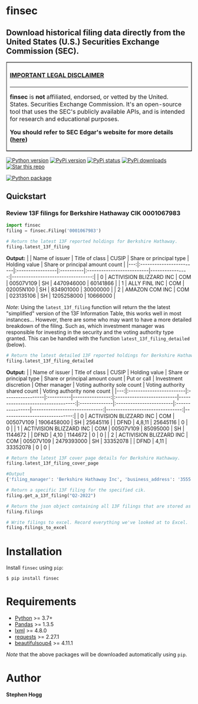 # finsec

## Download historical filing data directly from the United States (U.S.) Securities Exchange Commission (SEC).

<table border=1 cellpadding=10><tr><td>

#### <ins>**IMPORTANT LEGAL DISCLAIMER**</ins>
-----
**finsec** is **not** affiliated, endorsed, or vetted by the United. States. Securities Exchange Commission. It's an open-source tool that uses the SEC's publicly available APIs, and is intended for research and educational purposes.

**You should refer to SEC Edgar's website for more details ([here](https://www.sec.gov/os/accessing-edgar-data))**

</td></tr></table>

<a target="new" href="https://pypi.python.org/pypi/finsec"><img border=0 src="https://img.shields.io/badge/python-3.7+-blue.svg?style=flat" alt="Python version"></a>
<a target="new" href="https://pypi.python.org/pypi/finsec"><img border=0 src="https://img.shields.io/pypi/v/finsec.svg?maxAge=60%" alt="PyPi version"></a>
<a target="new" href="https://pypi.python.org/pypi/finsec"><img border=0 src="https://img.shields.io/pypi/status/finsec.svg?maxAge=60" alt="PyPi status"></a>
<a target="new" href="https://pypi.python.org/pypi/finsec"><img border=0 src="https://img.shields.io/pypi/dm/finsec.svg?maxAge=2592000&label=installs&color=%2327B1FF" alt="PyPi downloads"></a>
<a target="new" href="https://github.com/git-shogg/finsec"><img border=0 src="https://img.shields.io/github/stars/git-shogg/finsec.svg?style=social&label=Star&maxAge=60" alt="Star this repo"></a>
<!-- <a target="new" href="https://github.com/git-shogg/finsec/actions/workflows/ci/badge.svg"><img border=0 src="https://img.shields.io/badge/git-shogg/finsec/main.svg?maxAge=1" alt="Build status"></a> -->
[![Python package](https://github.com/git-shogg/finsec/actions/workflows/ci.yml/badge.svg)](https://github.com/git-shogg/finsec/actions/workflows/ci.yml)
<!-- ## Blogs
Check out these blog posts for detailed tutorials with code examples:
</br >- [Medium 1]().</br >
</br >- [Medium 2]().</br >
</br >- [Medium 3]().</br > -->

## Quickstart
### Review 13F filings for Berkshire Hathaway CIK **0001067983**

```python
import finsec
filing = finsec.Filing('0001067983')

# Return the latest 13F reported holdings for Berkshire Hathaway.
filing.latest_13f_filing
```
**Output:**
|    | Name of issuer          | Title of class   | CUSIP     | Share or principal type   |   Holding value |   Share or principal amount count |
|---:|:------------------------|:-----------------|:----------|:--------------------------|----------------:|----------------------------------:|
|  0 | ACTIVISION BLIZZARD INC | COM              | 00507V109 | SH                        |      4470946000 |                          60141866 |
|  1 | ALLY FINL INC           | COM              | 02005N100 | SH                        |       834901000 |                          30000000 |
|  2 | AMAZON COM INC          | COM              | 023135106 | SH                        |      1205258000 |                          10666000 |

*Note*: Using the `latest_13f_filing` function will return the the latest "simplified" version of the 13F Information Table, this works well in most instances... However, there are some who may want to have a more detailed breakdown of the filing. Such as, which investment manager was responsible for investing in the security and the voting authority type granted. This can be handled with the function `latest_13f_filing_detailed` (below).

```python
# Return the latest detailed 13F reported holdings for Berkshire Hathaway.
filing.latest_13f_filing_detailed
```
**Output:**
|    | Name of issuer          | Title of class   | CUSIP     |   Holding value | Share or principal type   |   Share or principal amount count | Put or call   | Investment discretion   | Other manager   |   Voting authority sole count |   Voting authority shared count |   Voting authority none count |
|---:|:------------------------|:-----------------|:----------|----------------:|:--------------------------|----------------------------------:|:--------------|:------------------------|:----------------|------------------------------:|--------------------------------:|------------------------------:|
|  0 | ACTIVISION BLIZZARD INC | COM              | 00507V109 |      1906458000 | SH                        |                          25645116 |               | DFND                    | 4,8,11          |                      25645116 |                               0 |                             0 |
|  1 | ACTIVISION BLIZZARD INC | COM              | 00507V109 |        85095000 | SH                        |                           1144672 |               | DFND                    | 4,10            |                       1144672 |                               0 |                             0 |
|  2 | ACTIVISION BLIZZARD INC | COM              | 00507V109 |      2479393000 | SH                        |                          33352078 |               | DFND                    | 4,11            |                      33352078 |                               0 |                             0 |

```python
# Return the latest 13F cover page details for Berkshire Hathaway.
filing.latest_13f_filing_cover_page

#Output
{'filing_manager': 'Berkshire Hathaway Inc', 'business_address': '3555 Farnam Street, Omaha, NE, 68131', 'submission_type': '13F-HR', 'period_of_report': '09-30-2022', 'signature_name': 'Marc D. Hamburg', 'signature_title': 'Senior Vice President', 'signature_phone': '402-346-1400', 'signature_city': 'Omaha', 'signature_state': 'NE', 'signature_date': '11-14-2022', 'portfolio_value': 296096640000, 'count_holdings': 179}

# Return a specific 13F filing for the specified cik.
filing.get_a_13f_filing("Q2-2022")

# Return the json object containing all 13F filings that are stored as part of the filing object (note this includes everything we've searched for so far).
filing.filings

# Write filings to excel. Record everything we've looked at to Excel. 
filing.filings_to_excel
```

# Installation
Install `finsec` using `pip`:
``` {.sourceCode .bash}
$ pip install finsec
```

# Requirements
-   [Python](https://www.python.org) \>=  3.7+
-   [Pandas](https://github.com/pydata/pandas) \>= 1.3.5
-   [lxml](https://pypi.org/project/lxml) \>= 4.8.0
-   [requests](http://docs.python-requests.org/en/master) \>= 2.27.1
-   [beautifulsoup4](https://pypi.org/project/beautifulsoup4) \>= 4.11.1

*Note* that the above packages will be downloaded automatically using `pip`.

# Author
**Stephen Hogg**


<!-- ## Taxonomy
The [XBRL GAAP Financial Reporting Taxonomy](https://fasb.org/Page/PageContent?PageId=/xbrl/2022financial.html#:~:text=The%202022%20GAAP%20Financial%20Reporting%20Taxonomy%20) is kept up to date by the Financial Accounting Standards Board (FASB) and is used by issuers filing with the U.S. SEC. This taxonomy is levered heavily by finsec to ensure all filing details are captured in strict accordance with SEC rules.  -->

<!-- Explaining the 13F Information Table:

The 13F rule set is outlined herewithin:
https://www.sec.gov/pdf/form13f.pdf

Name of issuer


holdings_table

simplified_holdings_table
This table simplifies the holding table if required. This is particularly useful for businesses that have many different investment managers (e.g. Berkshire Hathaway - where they have 14 separate managers shown below)

![13F_Managers](assets/13F_Managers.PNG)
 -->


























<!-- Introduction

Are you looking for an efficient way to scrape data from the Securities and Exchange Commission (SEC)? If so, then you are in luck because I have recently developed a new Python library designed specifically for this purpose. This library, called SECScraper, is a powerful tool that makes it easy to scrape data from the SEC's website and use it for meaningful analysis.

What is SECScraper?

SECScraper is a Python library that allows developers to quickly and easily scrape data from the SEC's website. It can be used to retrieve information about companies, such as financial statements and filings, as well as more detailed information such as insider trades and ownership data. This library provides a simple interface for developers to access data from the SEC in a structured way, making it easy to work with the data for further analysis.

Features and Benefits

SECScraper is designed to make the process of scraping the SEC's website for data easier and more efficient. It provides a number of features and benefits to developers, including:

• Easy-to-use interface: SECScraper provides a simple, intuitive interface that makes scraping data from the SEC's website as easy as possible.

• Automated data extraction: SEC -->